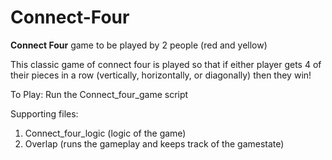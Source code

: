 # Connect-Four
**Connect Four** game to be played by 2 people (red and yellow)

This classic game of connect four is played so that if either player gets 4 of their pieces in a row (vertically, horizontally, or diagonally) then they win!

To Play: Run the Connect_four_game script

Supporting files: 
1. Connect_four_logic (logic of the game)
2. Overlap (runs the gameplay and keeps track of the gamestate)

